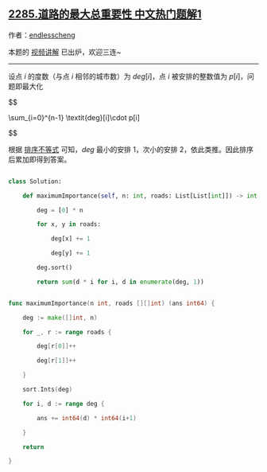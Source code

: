 ## [2285.道路的最大总重要性 中文热门题解1](https://leetcode.cn/problems/maximum-total-importance-of-roads/solutions/100000/by-endlesscheng-9p6y)

作者：[endlesscheng](https://leetcode.cn/u/endlesscheng)

本题的 [视频讲解](https://www.bilibili.com/video/BV1iF41157dG/) 已出炉，欢迎三连~

---


设点 $i$ 的度数（与点 $i$ 相邻的城市数）为 $\textit{deg}[i]$，点 $i$ 被安排的整数值为 $p[i]$，问题即最大化

$$
\sum_{i=0}^{n-1} \textit{deg}[i]\cdot p[i]
$$

根据 [排序不等式](https://baike.baidu.com/item/%E6%8E%92%E5%BA%8F%E4%B8%8D%E7%AD%89%E5%BC%8F/7775728) 可知，$\textit{deg}$ 最小的安排 $1$，次小的安排 $2$，依此类推。因此排序后累加即得到答案。

```Python [sol1-Python3]
class Solution:
    def maximumImportance(self, n: int, roads: List[List[int]]) -> int:
        deg = [0] * n
        for x, y in roads:
            deg[x] += 1
            deg[y] += 1
        deg.sort()
        return sum(d * i for i, d in enumerate(deg, 1))
```

```go [sol1-Go]
func maximumImportance(n int, roads [][]int) (ans int64) {
	deg := make([]int, n)
	for _, r := range roads {
		deg[r[0]]++
		deg[r[1]]++
	}
	sort.Ints(deg)
	for i, d := range deg {
		ans += int64(d) * int64(i+1)
	}
	return
}
```
